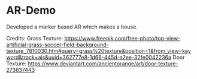 # AR-Demo
Developed a marker based AR which makes a house.
 
Credits:
Grass Texture: https://www.freepik.com/free-photo/top-view-artificial-grass-soccer-field-background-texture_7810030.htm#query=grass%20texture&position=1&from_view=keyword&track=ais&uuid=362777e8-1d66-445d-a2ee-32fe0042236a
Door Texture: https://www.deviantart.com/ancientorange/art/door-texture-273637443
